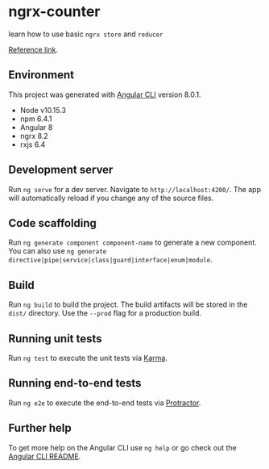 # ngrx-counter

learn how to use basic `ngrx store` and `reducer`

[Reference link](https://ngrx.io/guide/store).

## Environment

This project was generated with [Angular CLI](https://github.com/angular/angular-cli) version 8.0.1.

- Node v10.15.3
- npm 6.4.1
- Angular 8
- ngrx 8.2
- rxjs 6.4

## Development server

Run `ng serve` for a dev server. Navigate to `http://localhost:4200/`. The app will automatically reload if you change any of the source files.

## Code scaffolding

Run `ng generate component component-name` to generate a new component. You can also use `ng generate directive|pipe|service|class|guard|interface|enum|module`.

## Build

Run `ng build` to build the project. The build artifacts will be stored in the `dist/` directory. Use the `--prod` flag for a production build.

## Running unit tests

Run `ng test` to execute the unit tests via [Karma](https://karma-runner.github.io).

## Running end-to-end tests

Run `ng e2e` to execute the end-to-end tests via [Protractor](http://www.protractortest.org/).

## Further help

To get more help on the Angular CLI use `ng help` or go check out the [Angular CLI README](https://github.com/angular/angular-cli/blob/master/README.md).
